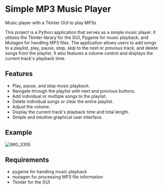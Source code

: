 # Simple MP3 Music Player
Music player with a Tkinter GUI to play MP3s

This project is a Python application that serves as a simple music player. It utilizes the Tkinter library for the GUI, Pygame for music playback, and Mutagen for handling MP3 files. The application allows users to add songs to a playlist, play, pause, stop, skip to the next or previous track, and delete songs from the playlist. It also features a volume control and displays the current track's playback time.

Features
----
* Play, pause, and stop music playback.
* Navigate through the playlist with next and previous buttons.
* Add individual or multiple songs to the playlist.
* Delete individual songs or clear the entire playlist.
* Adjust the volume.
* Display the current track's playback time and total length.
* Simple and intuitive graphical user interface.

Example
----
![IMG_3355](https://github.com/RaidenIV/MP3-Player/assets/110344184/4168896e-f7e0-4c3d-ac9c-e8766c6c286a)


Requirements
----
* pygame for handling music playback
* mutagen for processing MP3 file information
* Tkinter for the GUI

